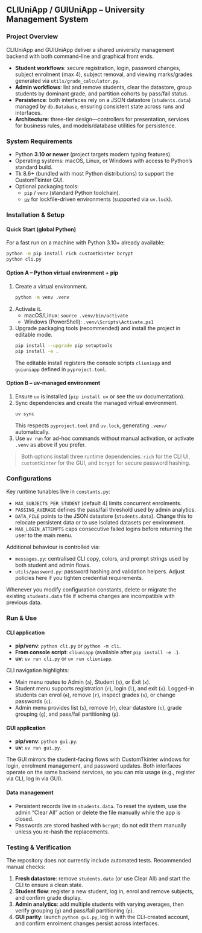 ## CLIUniApp / GUIUniApp – University Management System

### Project Overview

CLIUniApp and GUIUniApp deliver a shared university management backend with both command-line and graphical front ends.

- **Student workflows**: secure registration, login, password changes, subject enrolment (max 4), subject removal, and viewing marks/grades generated via `utils/grade_calculator.py`.
- **Admin workflows**: list and remove students, clear the datastore, group students by dominant grade, and partition cohorts by pass/fail status.
- **Persistence**: both interfaces rely on a JSON datastore (`students.data`) managed by `db.Database`, ensuring consistent state across runs and interfaces.
- **Architecture**: three-tier design—controllers for presentation, services for business rules, and models/database utilities for persistence.

### System Requirements

- Python **3.10 or newer** (project targets modern typing features).
- Operating systems: macOS, Linux, or Windows with access to Python’s standard build.
- Tk 8.6+ (bundled with most Python distributions) to support the CustomTkinter GUI.
- Optional packaging tools:
  - `pip` / `venv` (standard Python toolchain).
  - [`uv`](https://github.com/astral-sh/uv) for lockfile-driven environments (supported via `uv.lock`).

### Installation & Setup

#### Quick Start (global Python)

For a fast run on a machine with Python 3.10+ already available:

```bash
python -m pip install rich customtkinter bcrypt
python cli.py
```

#### Option A – Python virtual environment + pip

1. Create a virtual environment.
   ```bash
   python -m venv .venv
   ```
2. Activate it.
   - macOS/Linux: `source .venv/bin/activate`
   - Windows (PowerShell): `.venv\Scripts\Activate.ps1`
3. Upgrade packaging tools (recommended) and install the project in editable mode.
   ```bash
   pip install --upgrade pip setuptools
   pip install -e .
   ```
   The editable install registers the console scripts `cliuniapp` and `guiuniapp` defined in `pyproject.toml`.

#### Option B – uv-managed environment

1. Ensure `uv` is installed (`pip install uv` or see the uv documentation).
2. Sync dependencies and create the managed virtual environment.
   ```bash
   uv sync
   ```
   This respects `pyproject.toml` and `uv.lock`, generating `.venv/` automatically.
3. Use `uv run` for ad-hoc commands without manual activation, or activate `.venv` as above if you prefer.

> Both options install three runtime dependencies: `rich` for the CLI UI, `customtkinter` for the GUI, and `bcrypt` for secure password hashing.

### Configurations

Key runtime tunables live in `constants.py`:

- `MAX_SUBJECTS_PER_STUDENT` (default 4) limits concurrent enrolments.
- `PASSING_AVERAGE` defines the pass/fail threshold used by admin analytics.
- `DATA_FILE` points to the JSON datastore (`students.data`). Change this to relocate persistent data or to use isolated datasets per environment.
- `MAX_LOGIN_ATTEMPTS` caps consecutive failed logins before returning the user to the main menu.

Additional behaviour is controlled via:

- `messages.py`: centralised CLI copy, colors, and prompt strings used by both student and admin flows.
- `utils/password.py`: password hashing and validation helpers. Adjust policies here if you tighten credential requirements.

Whenever you modify configuration constants, delete or migrate the existing `students.data` file if schema changes are incompatible with previous data.

### Run & Use

#### CLI application

- **pip/venv**: `python cli.py` or `python -m cli`.
- **From console script**: `cliuniapp` (available after `pip install -e .`).
- **uv**: `uv run cli.py` or `uv run cliuniapp`.

CLI navigation highlights:

- Main menu routes to Admin (`a`), Student (`s`), or Exit (`x`).
- Student menu supports registration (`r`), login (`l`), and exit (`x`). Logged-in students can enrol (`e`), remove (`r`), inspect grades (`s`), or change passwords (`c`).
- Admin menu provides list (`s`), remove (`r`), clear datastore (`c`), grade grouping (`g`), and pass/fail partitioning (`p`).

#### GUI application

- **pip/venv**: `python gui.py`.
- **uv**: `uv run gui.py`.

The GUI mirrors the student-facing flows with CustomTkinter windows for login, enrolment management, and password updates. Both interfaces operate on the same backend services, so you can mix usage (e.g., register via CLI, log in via GUI).

#### Data management

- Persistent records live in `students.data`. To reset the system, use the admin “Clear All” action or delete the file manually while the app is closed.
- Passwords are stored hashed with `bcrypt`; do not edit them manually unless you re-hash the replacements.

### Testing & Verification

The repository does not currently include automated tests. Recommended manual checks:

1. **Fresh datastore**: remove `students.data` (or use Clear All) and start the CLI to ensure a clean state.
2. **Student flow**: register a new student, log in, enrol and remove subjects, and confirm grade display.
3. **Admin analytics**: add multiple students with varying averages, then verify grouping (`g`) and pass/fail partitioning (`p`).
4. **GUI parity**: launch `python gui.py`, log in with the CLI-created account, and confirm enrolment changes persist across interfaces.
